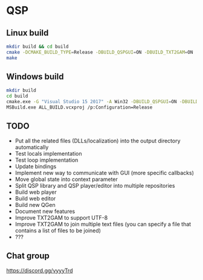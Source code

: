 # QSP

## Linux build

```bash
mkdir build && cd build
cmake -DCMAKE_BUILD_TYPE=Release -DBUILD_QSPGUI=ON -DBUILD_TXT2GAM=ON ..
make
```

## Windows build

```bash
mkdir build
cd build
cmake.exe -G "Visual Studio 15 2017" -A Win32 -DBUILD_QSPGUI=ON -DBUILD_TXT2GAM=ON ..
MSBuild.exe ALL_BUILD.vcxproj /p:Configuration=Release
```

## TODO

* Put all the related files (DLLs/localization) into the output directory automatically
* Test locals implementation
* Test loop implementation
* Update bindings
* Implement new way to communicate with GUI (more specific callbacks)
* Move global state into context parameter
* Split QSP library and QSP player/editor into multiple repositories
* Build web player
* Build web editor
* Build new QGen
* Document new features
* Improve TXT2GAM to support UTF-8
* Improve TXT2GAM to join multiple text files (you can specify a file that contains a list of files to be joined)
* ???

## Chat group

https://discord.gg/vyyyTrd
